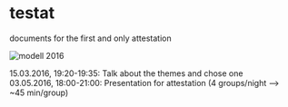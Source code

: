 # testat
documents for the first and only attestation

![modell 2016](https://secure.footprint.net/l-westfalia-eu/static/fileadmin/images/sonderseiten/bauanleitungen/bosch_heimwerken/seifenkiste/seifenkiste_432x321px_434_321.jpg)  

15.03.2016, 19:20-19:35: Talk about the themes and chose one  
03.05.2016, 18:00-21:00: Presentation for attestation (4 groups/night --> ~45 min/group)  
  
  
  
